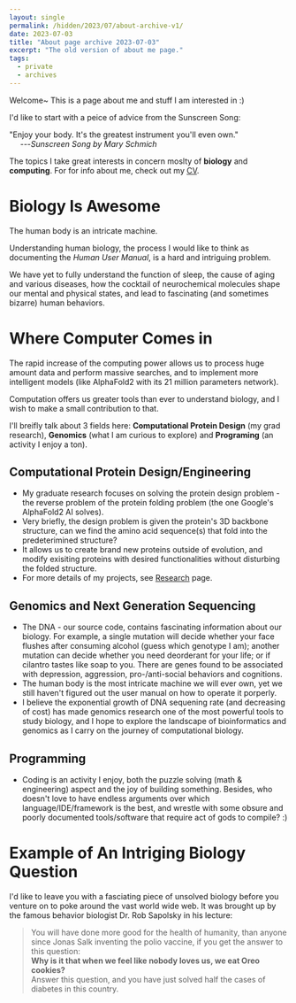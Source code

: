 ```yaml
---
layout: single
permalink: /hidden/2023/07/about-archive-v1/
date: 2023-07-03
title: "About page archive 2023-07-03"
excerpt: "The old version of about me page."
tags:
  - private
  - archives
---
```


Welcome~ This is a page about me and stuff I am interested in :)

I'd like to start with a peice of advice from the Sunscreen Song:

"Enjoy your body. It's the greatest instrument you'll even own." <br>
&nbsp;&nbsp;&nbsp;&nbsp; ---<cite>Sunscreen Song by Mary Schmich</cite>

The topics I take great interests in concern moslty of **biology** and **computing**. 
For for info about me, check out my [CV](/cv/).

**Biology** Is Awesome
======

The human body is an intricate machine.

Understanding human biology, the process I would like to think as documenting the *Human User Manual*, is a hard and intriguing problem.

We have yet to fully understand the function of sleep, the cause of aging and various diseases, how the cocktail of neurochemical molecules shape our mental and physical states, and lead to fascinating (and sometimes bizarre) human behaviors. 

Where Computer Comes in
======

The rapid increase of the computing power allows us to process huge amount data and perform massive searches, and to implement more intelligent models (like AlphaFold2 with its 21 million parameters network). 

Computation offers us greater tools than ever to understand biology, and I wish to make a small contribution to that.

I'll breifly talk about 3 fields here: 
**Computational Protein Design** (my grad research),
**Genomics** (what I am curious to explore)
and **Programing** (an activity I enjoy a ton).

<!---
-->


Computational Protein Design/Engineering
------

- My graduate research focuses on solving the protein design problem - the reverse problem of the protein folding problem (the one Google's AlphaFold2 AI solves).
- Very briefly, the design problem is given the protein's 3D backbone structure, can we find the amino acid sequence(s) that fold into the predeterimined structure?
- It allows us to create brand new proteins outside of evolution, and modify exisiting proteins with desired functionalities without disturbing the folded structure.
- For more details of my projects, see [Research](/research/) page.

Genomics and Next Generation Sequencing
------

- The DNA - our source code, contains fascinating information about our biology. For example, a single mutation will decide whether your face flushes after consuming alcohol (guess which genotype I am); another mutation can decide whether you need deorderant for your life; or if cilantro tastes like soap to you. There are genes found to be associated with depression, aggression, pro-/anti-social behaviors and cognitions.
- The human body is the most intricate machine we will ever own, yet we still haven't figured out the user manual on how to operate it porperly.
- I believe the exponential growth of DNA sequening rate (and decreasing of cost) has made genomics research one of the most powerful tools to study biology, and I hope to explore the landscape of bioinformatics and genomics as I carry on the journey of computational biology. 

Programming
------
- Coding is an activity I enjoy, both the puzzle solving (math & engineering) aspect and the joy of building something. Besides, who doesn't love to have endless arguments over which language/IDE/framework is the best, and wrestle with some obsure and poorly documented tools/software that require act of gods to compile? :)


Example of An Intriging Biology Question 
======
I'd like to leave you with a fasciating piece of unsolved biology before you venture on to poke around the vast world wide web.
It was brought up by the famous behavior biologist Dr. Rob Sapolsky in his lecture:

> You will have done more good for the health of humanity, than anyone since Jonas Salk inventing the polio vaccine, if you get the answer to this question: <br>
> **Why is it that when we feel like nobody loves us, we eat Oreo cookies?** <br>
> Answer this question, and you have just solved half the cases of diabetes in this country.
